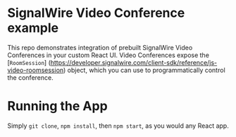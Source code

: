 # SignalWire Video Conference example

This repo demonstrates integration of prebuilt SignalWire Video Conferences
in your custom React UI. Video Conferences expose the [`RoomSession`]
(https://developer.signalwire.com/client-sdk/reference/js-video-roomsession)
object, which you can use to programmatically control the conference.

# Running the App

Simply `git clone`, `npm install`, then `npm start`, as you would any React app.
